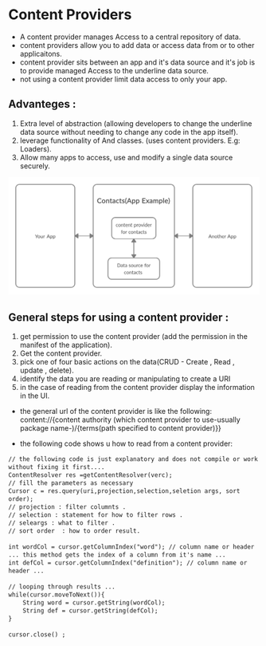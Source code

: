 # Content Providers



* A content provider manages Access to a central repository of data.
* content providers allow you to add data or access data from or to other applicaitons.
* content provider sits between an app and it's data source and it's job is to provide managed Access to the underline data source.
* not using a content provider limit data access to only your app.


## Advanteges :

1. Extra level of abstraction (allowing developers to change the underline data source without needing to change any code in the app itself).
2. leverage functionality of And classes. (uses content providers. E.g: Loaders).
3. Allow many apps to access, use and modify a single data source securely.



![conte provider structure](../images/contentProviderStructure.png)





## General steps for using a content provider :

1. get permission to use the content provider (add the permission in the manifest of the application).
2. Get the content provider.
3. pick one of four basic actions on the data(CRUD - Create , Read , update , delete).
4. identify the data you are reading or manipulating to create a URI
5. in the case of reading from the content provider display the information in the UI.


* the general url of the content provider is like the following:
  content://{content authority (which content provider to use-usually package name-)/{terms(path specified to content provider)}}



* the following code shows u how to read from a content provider:
```
// the following code is just explanatory and does not compile or work without fixing it first....
ContentResolver res =getContentResolver(verc);
// fill the parameters as necessary
Cursor c = res.query(uri,projection,selection,seletion args, sort order);
// projection : filter columnts .
// selection : statement for how to filter rows .
// seleargs : what to filter .
// sort order  : how to order result.

int wordCol = cursor.getColumnIndex("word"); // column name or header ... this method gets the index of a column from it's name ...
int defCol = cursor.getColumnIndex("definition"); // column name or header ...

// looping through results ...
while(cursor.moveToNext()){
	String word = cursor.getString(wordCol);
	String def = cursor.getString(defCol);
}

cursor.close() ;
```
